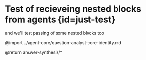 # Test of recieveing nested blocks from agents {id=just-test}
and we'll test passing of some nested blocks too

@import ../agent-core/question-analyst-core-identity.md

@return answer-synthesis/*